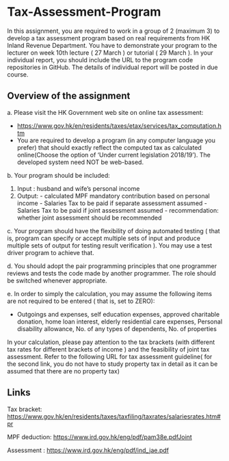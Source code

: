 # Tax-Assessment-Program

In this assignment, you are required to work in a group of 2 (maximum 3) to develop a tax assessment program based on real requirements from HK Inland Revenue Department. You have to demonstrate your program to the lecturer on week 10th lecture ( 27 March ) or tutorial ( 29 March ). In your individual report, you should include the URL to the program code repositories in GitHub. The details of individual report will be posted in due course.

## Overview of the assignment

a. Please visit the HK Government web site on online tax assessment:
  - https://www.gov.hk/en/residents/taxes/etax/services/tax_computation.htm
  - You are required to develop a program (in any computer language you prefer) that should exactly reflect the computed tax as calculated online(Choose the option of ‘Under current legislation 2018/19’). The developed system need NOT be web-based.

b. Your program should be included:
  1. Input : husband and wife’s personal income
  2. Output:
    - calculated MPF mandatory contribution based on personal income
    - Salaries Tax to be paid if separate assessment assumed
    - Salaries Tax to be paid if joint assessment assumed
    - recommendation: whether joint assessment should be recommended

c. Your program should have the flexibility of doing automated testing ( that is, program can specify or accept multiple sets of input and produce multiple sets of output for testing result verification ). You may use a test driver program to achieve that.

d. You should adopt the pair programming principles that one programmer reviews and tests the code made by another programmer. The role should be switched whenever appropriate.

e. In order to simply the calculation, you may assume the following items are not required to be entered ( that is, set to ZERO):
  - Outgoings and expenses, self education expenses, approved charitable donation, home loan interest, elderly residential care expenses, Personal disability allowance, No. of any types of dependents, No. of properties

In your calculation, please pay attention to the tax brackets (with different tax rates for different brackets of income ) and the feasibility of joint tax assessment. Refer to the following URL for tax assessment guideline( for the second link, you do not have to study property tax in detail as it can be assumed that there are no property tax)

## Links

Tax bracket: https://www.gov.hk/en/residents/taxes/taxfiling/taxrates/salariesrates.htm#pr

MPF deduction: https://www.ird.gov.hk/eng/pdf/pam38e.pdfJoint

Assessment : https://www.ird.gov.hk/eng/pdf/ind_jae.pdf

